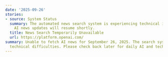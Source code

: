 ```yaml
---
date: '2025-09-26'
stories:
- source: System Status
  summary: The automated news search system is experiencing technical issues. Daily
    AI news updates will resume shortly.
  title: News Search Temporarily Unavailable
  url: https://platform.openai.com/
summary: Unable to fetch AI news for September 26, 2025. The search system encountered
  technical difficulties. Please check back later for daily AI and tech news updates.
---
```


<!-- Generated with AI web search 2025-09-26 13:05 UTC -->
